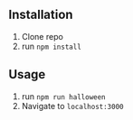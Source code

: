 ## Installation

1. Clone repo
2. run `npm install`

## Usage

1. run `npm run halloween`
2. Navigate to `localhost:3000`